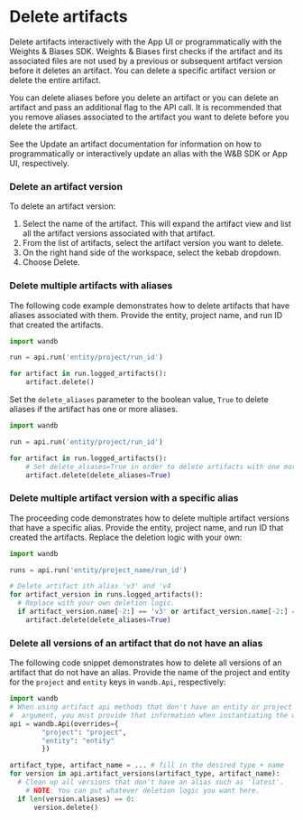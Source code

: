 # Delete artifacts

Delete artifacts interactively with the App UI or programmatically with the Weights & Biases SDK. Weights & Biases first checks if the artifact and its associated files are not used by a previous or subsequent artifact version before it deletes an artifact. You can delete a specific artifact version or delete the entire artifact.

You can delete aliases before you delete an artifact or you can delete an artifact and pass an additional flag to the API call. It is recommended that you remove aliases associated to the artifact you want to delete before you delete the artifact.

See the Update an artifact documentation for information on how to programmatically or interactively update an alias with the W\&B SDK or App UI, respectively.

### Delete an artifact version

To delete an artifact version:

1. Select the name of the artifact. This will expand the artifact view and list all the artifact versions associated with that artifact.
2. From the list of artifacts, select the artifact version you want to delete.
3. On the right hand side of the workspace, select the kebab dropdown.
4. Choose Delete.

### Delete multiple artifacts with aliases

The following code example demonstrates how to delete artifacts that have aliases associated with them. Provide the entity, project name, and run ID that created the artifacts.

```python
import wandb

run = api.run('entity/project/run_id')

for artifact in run.logged_artifacts():
    artifact.delete()
```

Set the `delete_aliases` parameter to the boolean value, `True` to delete aliases if the artifact has one or more aliases.

```python
import wandb

run = api.run('entity/project/run_id')

for artifact in run.logged_artifacts():
    # Set delete_aliases=True in order to delete artifacts with one more aliases
    artifact.delete(delete_aliases=True)
```

### Delete multiple artifact version with a specific alias

The proceeding code demonstrates how to delete multiple artifact versions that have a specific alias. Provide the entity, project name, and run ID that created the artifacts. Replace the deletion logic with your own:

```python
import wandb

runs = api.run('entity/project_name/run_id')

# Delete artifact ith alias 'v3' and 'v4
for artifact_version in runs.logged_artifacts():
  # Replace with your own deletion logic.
  if artifact_version.name[-2:] == 'v3' or artifact_version.name[-2:] == 'v4':
    artifact.delete(delete_aliases=True)
```

### Delete all versions of an artifact that do not have an alias

The following code snippet demonstrates how to delete all versions of an artifact that do not have an alias. Provide the name of the project and entity for the `project` and `entity` keys in `wandb.Api`, respectively:

```python
import wandb
# When using artifact api methods that don't have an entity or project
#  argument, you must provide that information when instantiating the wandb.Api
api = wandb.Api(overrides={
        "project": "project", 
        "entity": "entity"
        })

artifact_type, artifact_name = ... # fill in the desired type + name
for version in api.artifact_versions(artifact_type, artifact_name):
  # Clean up all versions that don't have an alias such as 'latest'.
	# NOTE: You can put whatever deletion logic you want here.
  if len(version.aliases) == 0:
      version.delete()
```
